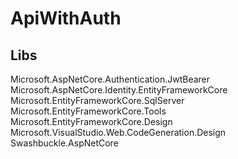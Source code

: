 # ApiWithAuth

## Libs

Microsoft.AspNetCore.Authentication.JwtBearer
Microsoft.AspNetCore.Identity.EntityFrameworkCore
Microsoft.EntityFrameworkCore.SqlServer
Microsoft.EntityFrameworkCore.Tools
Microsoft.EntityFrameworkCore.Design
Microsoft.VisualStudio.Web.CodeGeneration.Design
Swashbuckle.AspNetCore
